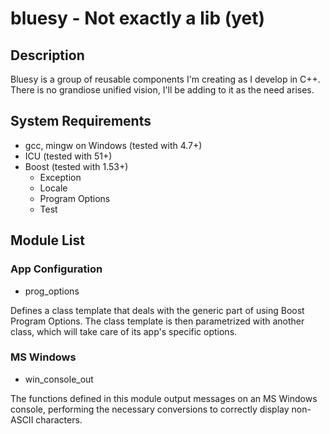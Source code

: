 bluesy - Not exactly a lib (yet)
================================

## Description

Bluesy is a group of reusable components I'm creating as I develop in C++.
There is no grandiose unified vision, I'll be adding to it as the need arises.

## System Requirements

- gcc, mingw on Windows (tested with 4.7+)
- ICU (tested with 51+)
- Boost (tested with 1.53+)
    - Exception
    - Locale
    - Program Options
    - Test

## Module List

### App Configuration

- prog_options

 Defines a class template that deals with the generic part of using Boost
Program Options. The class template is then parametrized with another class,
which will take care of its app's specific options.

### MS Windows

- win_console_out

 The functions defined in this module output messages on an MS Windows console,
performing the necessary conversions to correctly display non-ASCII characters.